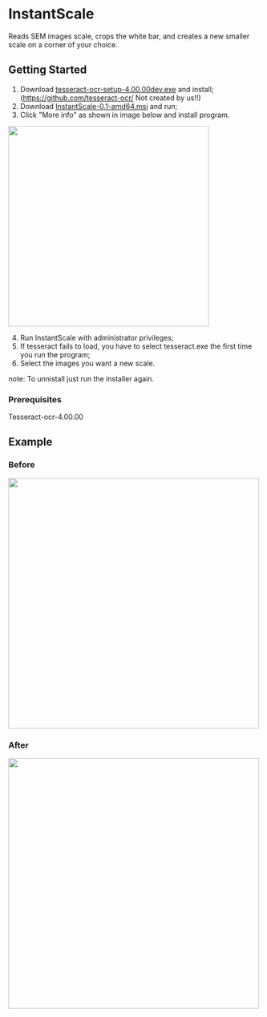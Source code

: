 # InstantScale
Reads SEM images scale, crops the white bar, and creates a new smaller scale on a corner of your choice.

## Getting Started

1. Download  <a href="https://github.com/Jrribas/InstantScale/raw/master/dist/tesseract-ocr-setup-4.00.00dev.exe">tesseract-ocr-setup-4.00.00dev.exe</a> and install; (https://github.com/tesseract-ocr/ Not created by us!!)
2. Download <a href="https://github.com/Jrribas/InstantScale/raw/master/dist/InstantScale-0.1-amd64.msi">InstantScale-0.1-amd64.msi</a> and run;
3. Click "More info" as shown in image below and install program.
<img src="http://i.imgur.com/uI0s4kK.png" width="400">

4. Run InstantScale with administrator privileges;
5. If tesseract fails to load, you have to select tesseract.exe the first time you run the program; 
6. Select the images you want a new scale.

note: To unnistall just run the installer again.

### Prerequisites

Tesseract-ocr-4.00.00

## Example
### Before
<img src="http://i.imgur.com/62LpuB6.png" width="500">

### After
<img src="http://i.imgur.com/NdoLOkH.png" width="500">
